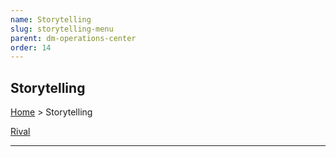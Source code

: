 ```yaml
---
name: Storytelling
slug: storytelling-menu
parent: dm-operations-center
order: 14
---
```

## Storytelling
[Home](dm-operations-center) > Storytelling

<div class="menu-container">
    <a href="rival">Rival</a>
    <a href="."></a>
    <a href="."></a>
    <a href="."></a>
    <a href="."></a>
    <a href="."></a>
    <a href="."></a>
    <a href="."></a>
    <a href="."></a>
    <a href="."></a>
    <a href="."></a>
    <a href="."></a>
    <a href="."></a>
    <a href="."></a>
    <a href="."></a>
</div>
<hr/>